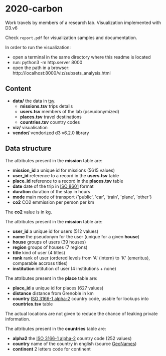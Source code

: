 # 2020-carbon
Work travels by members of a research lab.
Visualization implemented with D3.v6

Check `report.pdf` for visualization samples and documentation.


In order to run the visualization:
- open a terminal in the same directory where this readme is located
- run: python3 -m http.server 8000
- open the path in a browser: http://localhost:8000/viz/subsets_analysis.html


## Content

* **data/** the data in [tsv](https://bl.ocks.org/mbostock/3305937).
	* **missions.tsv** trips details
	* **users.tsv** members of the lab (pseudonymized)
	* **places.tsv** travel destinations
	* **countries.tsv** country codes
* **viz/** visualisation
* **vendor/** vendorized d3 v6.2.0 library

## Data structure

The attributes present in the **mission** table are:

* **mission_id** a unique id for missions (5615 values)
* **user_id** reference to a record in the **users.tsv** table
* **place_id** reference to a record in the **places.tsv** table
* **date** date of the trip in [ISO 8601](https://en.wikipedia.org/wiki/ISO_8601) format
* **duration** duration of the stay in hours
* **mode** main mode of transport {'public', 'car', 'train', 'plane', 'other'}
* **co2** CO2 emmission per person per km

The **co2** value is in kg.

The attributes present in the **mission** table are:

* **user_id** a unique id for users (512 values)
* **name** the pseudonym for the user (unique for a given **house**)
* **house** groups of users (39 houses)
* **region** groups of houses (7 regions)
* **title** kind of user (4 titles)
* **rank** rank of user (ordered levels from 'A' (intern) to 'K' (emeritus), comparable accross titles)
* **institution** intitution of user (4 institutions + none)

The attributes present in the **place** table are:

* **place_id** a unique id for places (627 values)
* **distance** distance from Grenoble in km
* **country** [ISO 3166-1 alpha-2](https://en.wikipedia.org/wiki/ISO_3166-1_alpha-2) country code, usable for lookups into **countries.tsv** table

The actual locations are not given to reduce the chance of leaking private information.

The attributes present in the **countries** table are:

* **alpha2** the [ISO 3166-1 alpha-2](https://en.wikipedia.org/wiki/ISO_3166-1_alpha-2) country code (252 values)
* **country** name of the country in english (source [GeoNames](https://www.geonames.org/countries/))
* **continent** 2 letters code for continent

